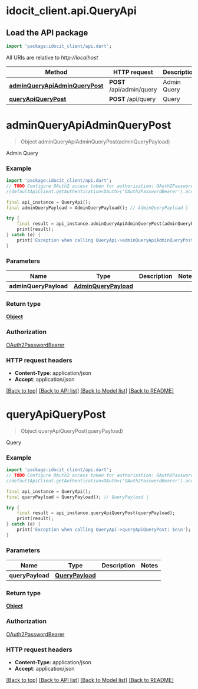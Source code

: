 # idocit_client.api.QueryApi

## Load the API package
```dart
import 'package:idocit_client/api.dart';
```

All URIs are relative to *http://localhost*

Method | HTTP request | Description
------------- | ------------- | -------------
[**adminQueryApiAdminQueryPost**](QueryApi.md#adminqueryapiadminquerypost) | **POST** /api/admin/query | Admin Query
[**queryApiQueryPost**](QueryApi.md#queryapiquerypost) | **POST** /api/query | Query


# **adminQueryApiAdminQueryPost**
> Object adminQueryApiAdminQueryPost(adminQueryPayload)

Admin Query

### Example
```dart
import 'package:idocit_client/api.dart';
// TODO Configure OAuth2 access token for authorization: OAuth2PasswordBearer
//defaultApiClient.getAuthentication<OAuth>('OAuth2PasswordBearer').accessToken = 'YOUR_ACCESS_TOKEN';

final api_instance = QueryApi();
final adminQueryPayload = AdminQueryPayload(); // AdminQueryPayload | 

try {
    final result = api_instance.adminQueryApiAdminQueryPost(adminQueryPayload);
    print(result);
} catch (e) {
    print('Exception when calling QueryApi->adminQueryApiAdminQueryPost: $e\n');
}
```

### Parameters

Name | Type | Description  | Notes
------------- | ------------- | ------------- | -------------
 **adminQueryPayload** | [**AdminQueryPayload**](AdminQueryPayload.md)|  | 

### Return type

[**Object**](Object.md)

### Authorization

[OAuth2PasswordBearer](../README.md#OAuth2PasswordBearer)

### HTTP request headers

 - **Content-Type**: application/json
 - **Accept**: application/json

[[Back to top]](#) [[Back to API list]](../README.md#documentation-for-api-endpoints) [[Back to Model list]](../README.md#documentation-for-models) [[Back to README]](../README.md)

# **queryApiQueryPost**
> Object queryApiQueryPost(queryPayload)

Query

### Example
```dart
import 'package:idocit_client/api.dart';
// TODO Configure OAuth2 access token for authorization: OAuth2PasswordBearer
//defaultApiClient.getAuthentication<OAuth>('OAuth2PasswordBearer').accessToken = 'YOUR_ACCESS_TOKEN';

final api_instance = QueryApi();
final queryPayload = QueryPayload(); // QueryPayload | 

try {
    final result = api_instance.queryApiQueryPost(queryPayload);
    print(result);
} catch (e) {
    print('Exception when calling QueryApi->queryApiQueryPost: $e\n');
}
```

### Parameters

Name | Type | Description  | Notes
------------- | ------------- | ------------- | -------------
 **queryPayload** | [**QueryPayload**](QueryPayload.md)|  | 

### Return type

[**Object**](Object.md)

### Authorization

[OAuth2PasswordBearer](../README.md#OAuth2PasswordBearer)

### HTTP request headers

 - **Content-Type**: application/json
 - **Accept**: application/json

[[Back to top]](#) [[Back to API list]](../README.md#documentation-for-api-endpoints) [[Back to Model list]](../README.md#documentation-for-models) [[Back to README]](../README.md)

